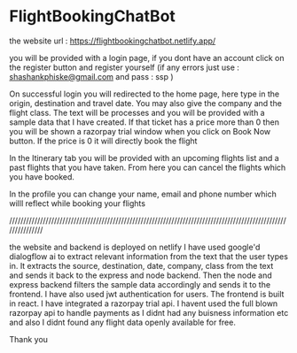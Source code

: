 # FlightBookingChatBot

the website url : https://flightbookingchatbot.netlify.app/

you will be provided with a login page, if you dont have an account click on the register button and register yourself (if any errors just use : shashankphiske@gmail.com and pass : ssp )

On successful login you will redirected to the home page, here type in the origin, destination and travel date. You may also give the company and the flight class. The text will be processes and you will be provided with a sample data that I have created. If that ticket has a price more than 0 then you will be shown a razorpay trial window when you click on Book Now button. If the price is 0 it will directly book the flight

In the Itinerary tab you will be provided with an upcoming flights list and a past flights  that you have taken. From here you can cancel the flights which you have booked.

In the profile you can change your name, email and phone number which willl reflect while booking your flights

///////////////////////////////////////////////////////////////////////////////////////////////////////////////

the website and backend is deployed on netlify
I have used google'd dialogflow ai to extract relevant information from the text that the user types in. It extracts the source, destination, date, company, class from the text and sends it back to the express and node backend. Then the node and express backend filters the sample data accordingly and sends it to the frontend. I have also used jwt authentication for users. The frontend is built in react. I have integrated a razorpay trial api. I havent used the full blown razorpay api to handle payments as I didnt had any buisness information etc and also I didnt found any flight data openly available for free.

Thank you
